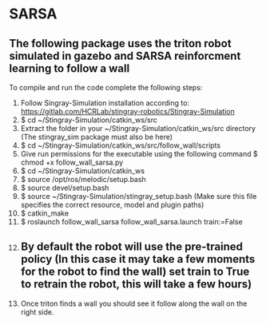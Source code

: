 # SARSA
## The following package uses the triton robot simulated in gazebo and SARSA reinforcment learning to follow a wall 

To compile and run the code complete the following steps:

1.  Follow Singray-Simulation installation according to: https://gitlab.com/HCRLab/stingray-robotics/Stingray-Simulation
2.  $ cd ~/Stingray-Simulation/catkin_ws/src 
3.  Extract the folder in your ~/Stingray-Simulation/catkin_ws/src directory (The stingray_sim package must also be here)
4.  $ cd ~/Stingray-Simulation/catkin_ws/src/follow_wall/scripts
5.  Give run permissions for the executable using the following command $ chmod +x follow_wall_sarsa.py
6.  $ cd ~/Stingray-Simulation/catkin_ws
7.  $ source /opt/ros/melodic/setup.bash
8.  $ source devel/setup.bash
9.  $ source ~/Stingray-Simulation/stingray_setup.bash (Make sure this file specifies the correct resource, model and plugin paths)
10. $ catkin_make
11. $ roslaunch follow_wall_sarsa follow_wall_sarsa.launch train:=False 
12. ## By default the robot will use the pre-trained policy (In this case it may take a few moments for the robot to find the wall) set train to True to retrain the robot, this will take a few hours) 
13. Once triton finds a wall you should see it follow along the wall on the right side.
